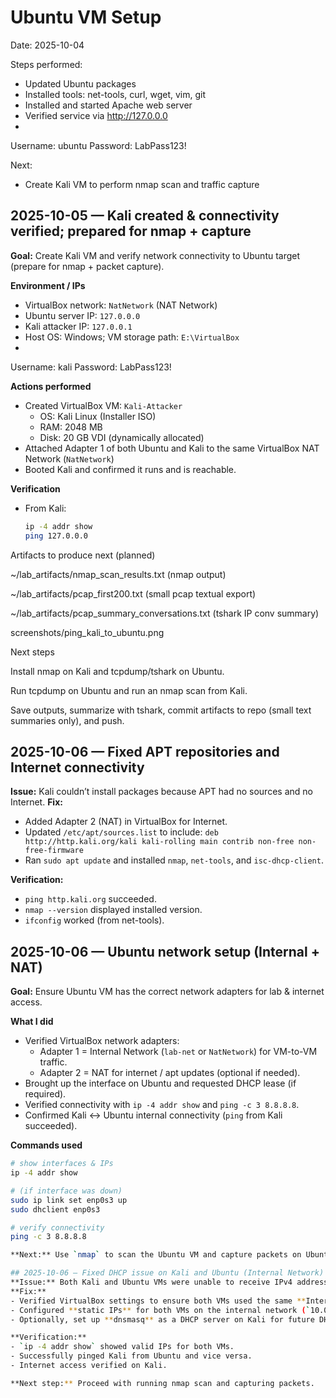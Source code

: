 # Ubuntu VM Setup
Date: 2025-10-04

Steps performed:
- Updated Ubuntu packages
- Installed tools: net-tools, curl, wget, vim, git
- Installed and started Apache web server
- Verified service via http://127.0.0.0
- 
Username: ubuntu
Password: LabPass123!

Next:
- Create Kali VM to perform nmap scan and traffic capture


## 2025-10-05 — Kali created & connectivity verified; prepared for nmap + capture
**Goal:** Create Kali VM and verify network connectivity to Ubuntu target (prepare for nmap + packet capture).

**Environment / IPs**
- VirtualBox network: `NatNetwork` (NAT Network)
- Ubuntu server IP: `127.0.0.0`  
- Kali attacker IP: `127.0.0.1`  
- Host OS: Windows; VM storage path: `E:\VirtualBox`
- 
Username: kali
Password: LabPass123!

**Actions performed**
- Created VirtualBox VM: `Kali-Attacker`
  - OS: Kali Linux (Installer ISO)
  - RAM: 2048 MB
  - Disk: 20 GB VDI (dynamically allocated)
- Attached Adapter 1 of both Ubuntu and Kali to the same VirtualBox NAT Network (`NatNetwork`)
- Booted Kali and confirmed it runs and is reachable.

**Verification**
- From Kali:
  ```bash
  ip -4 addr show
  ping 127.0.0.0


Artifacts to produce next (planned)

~/lab_artifacts/nmap_scan_results.txt (nmap output)

~/lab_artifacts/pcap_first200.txt (small pcap textual export)

~/lab_artifacts/pcap_summary_conversations.txt (tshark IP conv summary)

screenshots/ping_kali_to_ubuntu.png

Next steps

Install nmap on Kali and tcpdump/tshark on Ubuntu.

Run tcpdump on Ubuntu and run an nmap scan from Kali.

Save outputs, summarize with tshark, commit artifacts to repo (small text summaries only), and push.

## 2025-10-06 — Fixed APT repositories and Internet connectivity
**Issue:** Kali couldn’t install packages because APT had no sources and no Internet.
**Fix:** 
- Added Adapter 2 (NAT) in VirtualBox for Internet.
- Updated `/etc/apt/sources.list` to include:
  `deb http://http.kali.org/kali kali-rolling main contrib non-free non-free-firmware`
- Ran `sudo apt update` and installed `nmap`, `net-tools`, and `isc-dhcp-client`.

**Verification:**
- `ping http.kali.org` succeeded.
- `nmap --version` displayed installed version.
- `ifconfig` worked (from net-tools).


## 2025-10-06 — Ubuntu network setup (Internal + NAT)
**Goal:** Ensure Ubuntu VM has the correct network adapters for lab & internet access.

**What I did**
- Verified VirtualBox network adapters:
  - Adapter 1 = Internal Network (`lab-net` or `NatNetwork`) for VM-to-VM traffic.
  - Adapter 2 = NAT for internet / apt updates (optional if needed).
- Brought up the interface on Ubuntu and requested DHCP lease (if required).
- Verified connectivity with `ip -4 addr show` and `ping -c 3 8.8.8.8`.
- Confirmed Kali ↔ Ubuntu internal connectivity (`ping` from Kali succeeded).

**Commands used**
```bash
# show interfaces & IPs
ip -4 addr show

# (if interface was down)
sudo ip link set enp0s3 up         
sudo dhclient enp0s3               

# verify connectivity
ping -c 3 8.8.8.8

**Next:** Use `nmap` to scan the Ubuntu VM and capture packets on Ubuntu.

## 2025-10-06 — Fixed DHCP issue on Kali and Ubuntu (Internal Network)
**Issue:** Both Kali and Ubuntu VMs were unable to receive IPv4 addresses, showing `169.254.x.x` (APIPA address).
**Fix:**
- Verified VirtualBox settings to ensure both VMs used the same **Internal Network**.
- Configured **static IPs** for both VMs on the internal network (`10.0.3.5` for Ubuntu, `10.0.3.10` for Kali).
- Optionally, set up **dnsmasq** as a DHCP server on Kali for future DHCP needs.

**Verification:**
- `ip -4 addr show` showed valid IPs for both VMs.
- Successfully pinged Kali from Ubuntu and vice versa.
- Internet access verified on Kali.

**Next step:** Proceed with running nmap scan and capturing packets.


